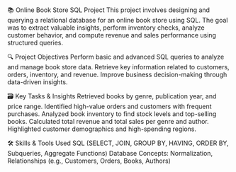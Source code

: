 📚 Online Book Store SQL Project
This project involves designing and querying a relational database for an online book store using SQL. The goal was to extract valuable insights, perform inventory checks, analyze customer behavior, and compute revenue and sales performance using structured queries.

🔍 Project Objectives
Perform basic and advanced SQL queries to analyze and manage book store data.
Retrieve key information related to customers, orders, inventory, and revenue.
Improve business decision-making through data-driven insights.

🗃️ Key Tasks & Insights
Retrieved books by genre, publication year, and price range.
Identified high-value orders and customers with frequent purchases.
Analyzed book inventory to find stock levels and top-selling books.
Calculated total revenue and total sales per genre and author.
Highlighted customer demographics and high-spending regions.

🛠️ Skills & Tools Used
SQL (SELECT, JOIN, GROUP BY, HAVING, ORDER BY, Subqueries, Aggregate Functions)
Database Concepts: Normalization, Relationships (e.g., Customers, Orders, Books, Authors)
